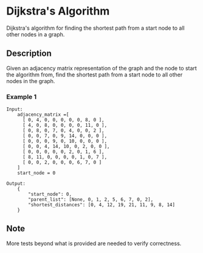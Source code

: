 # Dijkstra's Algorithm

 Dijkstra's algorithm for finding the shortest path from a start node to all other nodes in a graph.

## Description

Given an adjacency matrix representation of the graph and the node to start the algorithm from, find the shortest path from a start node to all other nodes in the graph. 

### Example 1

```
Input: 
    adjacency_matrix =[ 
      [ 0, 4, 0, 0, 0, 0, 0, 8, 0 ], 
      [ 4, 0, 8, 0, 0, 0, 0, 11, 0 ], 
      [ 0, 8, 0, 7, 0, 4, 0, 0, 2 ], 
      [ 0, 0, 7, 0, 9, 14, 0, 0, 0 ], 
      [ 0, 0, 0, 9, 0, 10, 0, 0, 0 ], 
      [ 0, 0, 4, 14, 10, 0, 2, 0, 0 ], 
      [ 0, 0, 0, 0, 0, 2, 0, 1, 6 ], 
      [ 8, 11, 0, 0, 0, 0, 1, 0, 7 ], 
      [ 0, 0, 2, 0, 0, 0, 6, 7, 0 ] 
    ]
    start_node = 0

Output:
    {
        "start_node": 0, 
        "parent_list": [None, 0, 1, 2, 5, 6, 7, 0, 2], 
        "shortest_distances": [0, 4, 12, 19, 21, 11, 9, 8, 14]
    }
```

## Note

More tests beyond what is provided are needed to verify correctness.
